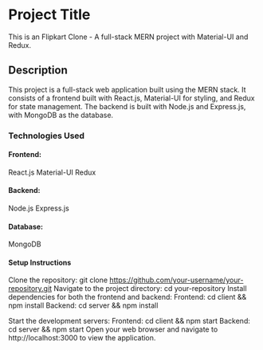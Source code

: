 # Project Title
This is an Flipkart Clone - A full-stack MERN project with Material-UI and Redux.

## Description
This project is a full-stack web application built using the MERN stack. It consists of a frontend built with React.js, Material-UI for styling, and Redux for state management. The backend is built with Node.js and Express.js, with MongoDB as the database.

### Technologies Used
#### Frontend:
React.js
Material-UI
Redux
#### Backend:
Node.js
Express.js
#### Database:
MongoDB

#### Setup Instructions
Clone the repository: git clone https://github.com/your-username/your-repository.git
Navigate to the project directory: cd your-repository
Install dependencies for both the frontend and backend:
Frontend: cd client && npm install
Backend: cd server && npm install

Start the development servers:
Frontend: cd client && npm start
Backend: cd server && npm start
Open your web browser and navigate to http://localhost:3000 to view the application.
